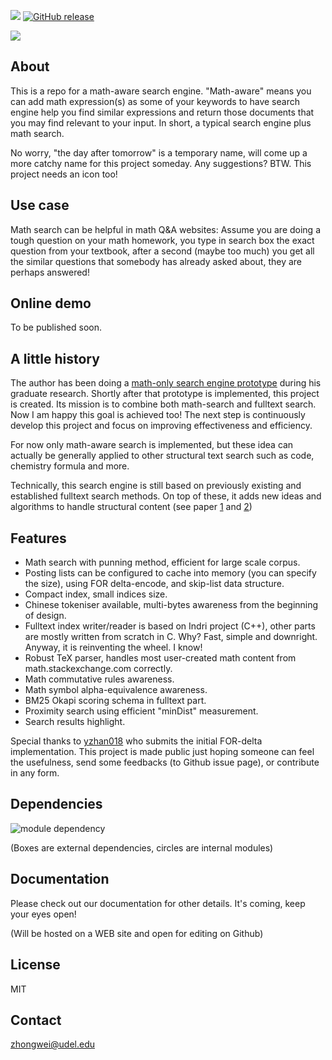 ![](https://travis-ci.org/t-k-/the-day-after-tomorrow.svg)
[![GitHub release](https://img.shields.io/github/release/t-k-/the-day-after-tomorrow.svg?maxAge=2592000)]()

![](https://github.com/t-k-/cowpie-lab/raw/master/clip.gif)

## About
This is a repo for a math-aware search engine. "Math-aware" means
you can add math expression(s) as some of your keywords to have search engine
help you find similar expressions and return those documents that you may find
relevant to your input. In short, a typical search engine plus math search.

No worry, "the day after tomorrow" is a temporary name,
will come up a more catchy name for this project someday.
Any suggestions?
BTW. This project needs an icon too!

## Use case
Math search can be helpful in math Q&A websites: Assume you are doing a tough
question on your math homework, you type in search box the exact question from
your textbook, after a second (maybe too much) you get all the similar questions
that somebody has already asked about, they are perhaps answered!

## Online demo
To be published soon.

## A little history
The author has been doing a
[math-only search engine prototype](https://github.com/t-k-/opmes)
during his graduate research. Shortly after that prototype is implemented, this
project is created. Its mission is to combine both math-search and fulltext search.
Now I am happy this goal is achieved too! The next step is continuously develop
this project and focus on improving effectiveness and efficiency.

For now only math-aware search is implemented, but these idea can actually be generally
applied to other structural text search such as code, chemistry formula and more.

Technically, this search engine is still based on previously existing and established
fulltext search methods. On top of these, it adds new ideas and algorithms to handle
structural content (see paper
[1](https://github.com/tkhost/tkhost.github.io/raw/master/opmes/thesis-ref.pdf) and
[2](https://github.com/tkhost/tkhost.github.io/raw/master/opmes/ecir2016.pdf))

## Features
* Math search with punning method, efficient for large scale corpus.
* Posting lists can be configured to cache into memory (you can specify
the size), using FOR delta-encode, and skip-list data structure.
* Compact index, small indices size.
* Chinese tokeniser available, multi-bytes awareness from the beginning
of design.
* Fulltext index writer/reader is based on Indri project (C++), other
parts are mostly written from scratch in C. Why? Fast, simple and downright.
Anyway, it is reinventing the wheel. I know!
* Robust TeX parser, handles most user-created math content from
math.stackexchange.com correctly.
* Math commutative rules awareness.
* Math symbol alpha-equivalence awareness.
* BM25 Okapi scoring schema in fulltext part.
* Proximity search using efficient "minDist" measurement.
* Search results highlight.

Special thanks to <a href="https://github.com/yzhan018">yzhan018</a> who
submits the initial FOR-delta implementation. This project is made public
just hoping someone can feel the usefulness, send some feedbacks (to Github
issue page), or contribute in any form.

## Dependencies
![module dependency](https://raw.githubusercontent.com/t-k-/cowpie-lab/master/dep.png)

(Boxes are external dependencies, circles are internal modules)

## Documentation
Please check out our documentation for other details.
It's coming, keep your eyes open!

(Will be hosted on a WEB site and open for editing on Github)

## License
MIT

## Contact
zhongwei@udel.edu
